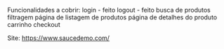 Funcionalidades a cobrir:
    login - feito
    logout - feito
    busca de produtos
    filtragem
    página de listagem de produtos
    página de detalhes do produto
    carrinho
    checkout

Site:
    https://www.saucedemo.com/